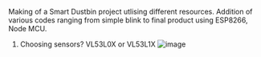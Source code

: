 Making of a Smart Dustbin project utlising different resources.
Addition of various codes ranging from simple blink to final product using ESP8266, Node MCU.

1. Choosing sensors? VL53L0X or VL53L1X
![image](https://github.com/user-attachments/assets/d9f4c134-e257-4128-88f9-7706c0561aa6)
